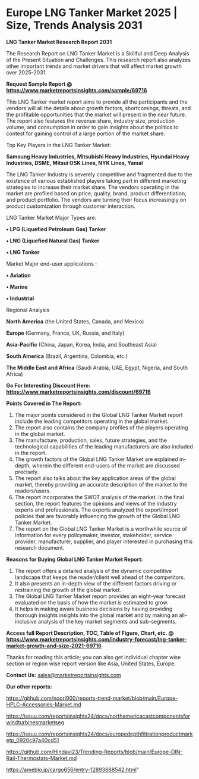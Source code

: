 # Europe LNG Tanker Market 2025 | Size, Trends Analysis 2031

<strong>LNG Tanker Market Research Report 2031</strong>

The Research Report on LNG Tanker Market is a Skillful and Deep Analysis of the Present Situation and Challenges. This research report also analyzes other important trends and market drivers that will affect market growth over 2025-2031.

<strong>Request Sample Report @ <a href=https://www.marketreportsinsights.com/sample/69716>https://www.marketreportsinsights.com/sample/69716</a></strong>

This LNG Tanker market report aims to provide all the participants and the vendors will all the details about growth factors, shortcomings, threats, and the profitable opportunities that the market will present in the near future. The report also features the revenue share, industry size, production volume, and consumption in order to gain insights about the politics to contest for gaining control of a large portion of the market share.

Top Key Players in the LNG Tanker Market:

<strong>Samsung Heavy Industries, Mitsubishi Heavy Industries, Hyundai Heavy Industries, DSME, Mitsui OSK Lines, NYK Lines, Yamal</strong>

The LNG Tanker Industry is severely competitive and fragmented due to the existence of various established players taking part in different marketing strategies to increase their market share. The vendors operating in the market are profiled based on price, quality, brand, product differentiation, and product portfolio. The vendors are turning their focus increasingly on product customization through customer interaction.

LNG Tanker Market Major Types are:

<strong>• LPG (Liquefied Petroleum Gas) Tanker

• LNG (Liquefied Natural Gas) Tanker

• LNG Tanker</strong>

Market Major end-user applications :

<strong>• Aviation

• Marine

• Industrial</strong>

Regional Analysis

</u><strong><b>North America</b></strong> (the United States, Canada, and Mexico)

<strong><b>Europe </b></strong>(Germany, France, UK, Russia, and Italy)

<strong><b>Asia-Pacific</b></strong> (China, Japan, Korea, India, and Southeast Asia)

<strong><b>South America</b></strong> (Brazil, Argentina, Colombia, etc.)

<strong><b>The Middle East and Africa</b></strong> (Saudi Arabia, UAE, Egypt, Nigeria, and South Africa)

<strong>Go For Interesting Discount Here: <a href=https://www.marketreportsinsights.com/discount/69716>https://www.marketreportsinsights.com/discount/69716</a></strong>

<strong>Points Covered in The Report:</strong>
<ol>
  <li>The major points considered in the Global LNG Tanker Market report include the leading competitors operating in the global market.</li>
  <li>The report also contains the company profiles of the players operating in the global market.</li>
  <li>The manufacture, production, sales, future strategies, and the technological capabilities of the leading manufacturers are also included in the report.</li>
  <li>The growth factors of the Global LNG Tanker Market are explained in-depth, wherein the different end-users of the market are discussed precisely.</li>
  <li>The report also talks about the key application areas of the global market, thereby providing an accurate description of the market to the readers/users.</li>
  <li>The report incorporates the SWOT analysis of the market. In the final section, the report features the opinions and views of the industry experts and professionals. The experts analyzed the export/import policies that are favorably influencing the growth of the Global LNG Tanker Market.</li>
  <li>The report on the Global LNG Tanker Market is a worthwhile source of information for every policymaker, investor, stakeholder, service provider, manufacturer, supplier, and player interested in purchasing this research document.</li>
</ol>
<strong>Reasons for Buying Global LNG Tanker Market Report:</strong>

<ol>
  <li>The report offers a detailed analysis of the dynamic competitive landscape that keeps the reader/client well ahead of the competitors.</li>
  <li>It also presents an in-depth view of the different factors driving or restraining the growth of the global market.</li>
  <li>The Global LNG Tanker Market report provides an eight-year forecast evaluated on the basis of how the market is estimated to grow.</li>
  <li>It helps in making aware business decisions by having providing thorough insights insights into the global market and by making an all-inclusive analysis of the key market segments and sub-segments.</li>
</ol>
<strong>Access full Report Description, TOC, Table of Figure, Chart, etc. @ <a href=https://www.marketreportsinsights.com/industry-forecast/lng-tanker-market-growth-and-size-2021-69716>https://www.marketreportsinsights.com/industry-forecast/lng-tanker-market-growth-and-size-2021-69716</a></strong>


Thanks for reading this article; you can also get individual chapter wise section or region wise report version like Asia, United States, Europe.

<strong>Contact Us:</strong>
sales@marketreportsinsights.com

<strong>Our other reports:</strong>

<a href=https://github.com/noori900/reports-trend-market/blob/main/Europe-HPLC-Accessories-Market.md>https://github.com/noori900/reports-trend-market/blob/main/Europe-HPLC-Accessories-Market.md</a>

<a href=https://issuu.com/reportsinsights24/docs/northamericacastcomponentsforwindturbinesmarketseg>https://issuu.com/reportsinsights24/docs/northamericacastcomponentsforwindturbinesmarketseg</a>

<a href=https://issuu.com/reportsinsights24/docs/europedepthfiltrationproductmarketp_0920c97a40cd51>https://issuu.com/reportsinsights24/docs/europedepthfiltrationproductmarketp_0920c97a40cd51</a>

<a href=https://github.com/Hindavi23/Trending-Reports/blob/main/Europe-DIN-Rail-Thermostats-Market.md>https://github.com/Hindavi23/Trending-Reports/blob/main/Europe-DIN-Rail-Thermostats-Market.md</a>

<a href=https://ameblo.jp/cargo656/entry-12893888542.html>https://ameblo.jp/cargo656/entry-12893888542.html</a>"
  
